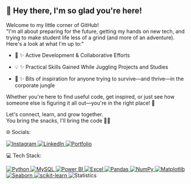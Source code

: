 🌸 Hey there, I'm so glad you're here!
---
Welcome to my little corner of GitHub!<br>
"I'm all about preparing for the future, getting my hands on new tech, and trying to make student life less of a grind (and more of an adventure). Here's a look at what I'm up to:"

* 🚀 ✨ Active Development & Collaborative Efforts

* 💡 ✨ Practical Skills Gained While Juggling Projects and Studies

* 🌱 ✨ Bits of inspiration for anyone trying to survive—and thrive—in the corporate jungle

Whether you're here to find useful code, get inspired, or just see how someone else is figuring it all out—you're in the right place! 🤗

Let's connect, learn, and grow together.
<br>
You bring the snacks, I'll bring the code 👩‍💻

🌐 Socials:
<p align="left">
<a href="https://www.instagram.com/aditya-devkar-716483258" target="_blank">
<img src="https://img.shields.io/badge/Instagram-E4405F?style=for-the-badge&logo=instagram&logoColor=white" alt="Instagram"/>
</a>
<a href="https://www.linkedin.com/in/aditya-devkar-716483258" target="_blank">
<img src="https://img.shields.io/badge/LinkedIn-0077B5?style=for-the-badge&logo=linkedin&logoColor=white" alt="LinkedIn"/>
</a>
<a href="https://YOUR_PORTFOLIO_URL.com" target="_blank">
<img src="https://img.shields.io/badge/Portfolio-255E63?style=for-the-badge&logo=superuser&logoColor=white" alt="Portfolio"/>
</a>
</p>

💻 Tech Stack:
<p align="left">
<a href="https://www.python.org" target="_blank" rel="noreferrer">
<img src="https://img.shields.io/badge/Python-3776AB?style=for-the-badge&logo=python&logoColor=white" alt="Python"/>
</a>
<a href="https://www.mysql.com/" target="_blank" rel="noreferrer">
<img src="https://img.shields.io/badge/MySQL-4479A1?style=for-the-badge&logo=mysql&logoColor=white" alt="MySQL"/>
</a>
<a href="https://powerbi.microsoft.com/" target="_blank" rel="noreferrer">
<img src="https://img.shields.io/badge/Power%20BI-F2C811?style=for-the-badge&logo=power-bi&logoColor=black" alt="Power BI"/>
</a>
<a href="https://www.microsoft.com/en-us/microsoft-365/excel" target="_blank" rel="noreferrer">
<img src="https://img.shields.io/badge/Microsoft%20Excel-217346?style=for-the-badge&logo=microsoft-excel&logoColor=white" alt="Excel"/>
</a>
<a href="https://pandas.pydata.org/" target="_blank" rel="noreferrer">
<img src="https://img.shields.io/badge/Pandas-150458?style=for-the-badge&logo=pandas&logoColor=white" alt="Pandas"/>
</a>
<a href="https://numpy.org/" target="_blank" rel="noreferrer">
<img src="https://img.shields.io/badge/NumPy-013243?style=for-the-badge&logo=numpy&logoColor=white" alt="NumPy"/>
</a>
<a href="https://matplotlib.org/" target="_blank" rel="noreferrer">
<img src="https://img.shields.io/badge/Matplotlib-313131?style=for-the-badge&logo=matplotlib&logoColor=white" alt="Matplotlib"/>
</a>
<a href="https://seaborn.pydata.org/" target="_blank" rel="noreferrer">
<img src="https://img.shields.io/badge/Seaborn-3776AB?style=for-the-badge&logo=seaborn&logoColor=white" alt="Seaborn"/>
</a>
<a href="https://scikit-learn.org/" target="_blank" rel="noreferrer">
<img src="https://img.shields.io/badge/scikit--learn-F7931E?style=for-the-badge&logo=scikit-learn&logoColor=white" alt="scikit-learn"/>
</a>
<a>
<img src="https://img.shields.io/badge/Statistics-8A2BE2?style=for-the-badge&logo=khan-academy&logoColor=white" alt="Statistics"/>
</a>
</p>
